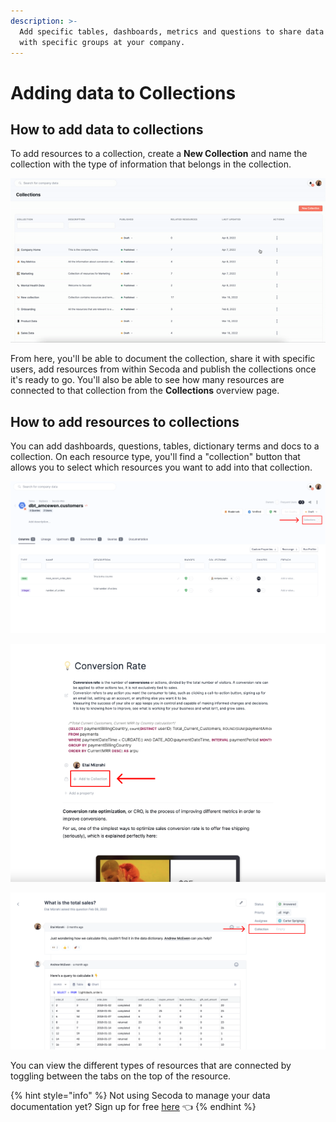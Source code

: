 ```yaml
---
description: >-
  Add specific tables, dashboards, metrics and questions to share data knowledge
  with specific groups at your company.
---
```


# Adding data to Collections

## **How to add data to collections** <a href="#h_3a4bfd6458" id="h_3a4bfd6458"></a>

To add resources to a collection, create a **New Collection** and name the collection with the type of information that belongs in the collection.

![](<../../.gitbook/assets/ezgif.com-gif-maker (3) (1).gif>)

From here, you'll be able to document the collection, share it with specific users, add resources from within Secoda and publish the collections once it's ready to go. You'll also be able to see how many resources are connected to that collection from the **Collections** overview page.&#x20;

## How to add resources to collections

You can add dashboards, questions, tables, dictionary terms and docs to a collection. On each resource type, you'll find a "collection" button that allows you to select which resources you want to add into that collection.&#x20;

![Adding a table to a collection](<../../.gitbook/assets/Group 585.png>)

![Adding docs and dictionary terms to a collection](<../../.gitbook/assets/Group 585 (1).png>)

![Adding questions to a collection](<../../.gitbook/assets/Group 586.png>)

You can view the different types of resources that are connected by toggling between the tabs on the top of the resource.

{% hint style="info" %}
Not using Secoda to manage your data documentation yet? Sign up for free [here](http://app.secoda.co/) 👈
{% endhint %}

